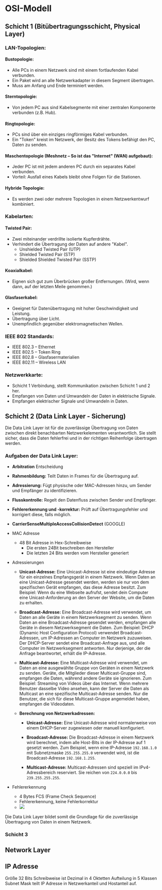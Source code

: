 # OSI-Modell

## Schicht 1 (Bitübertragungsschicht, Physical Layer)

### LAN-Topologien:

#### Bustopologie:
- Alle PCs in einem Netzwerk sind mit einem fortlaufenden Kabel verbunden.
- Ein Paket wird an alle Netzwerkadapter in diesem Segment übertragen.
- Muss am Anfang und Ende terminiert werden.

#### Sterntopologie:
- Von jedem PC aus sind Kabelsegmente mit einer zentralen Komponente verbunden (z.B. Hub).

#### Ringtopologie:
- PCs sind über ein einziges ringförmiges Kabel verbunden.
- Ein "Token" kreist im Netzwerk, der Besitz des Tokens befähigt den PC, Daten zu senden.

#### Maschentopologie (Meshnetz – So ist das "Internet" (WAN) aufgebaut):
- Jeder PC ist mit jedem anderen PC durch ein separates Kabel verbunden.
- Vorteil: Ausfall eines Kabels bleibt ohne Folgen für die Stationen.

#### Hybride Topologie:
- Es werden zwei oder mehrere Topologien in einem Netzwerkentwurf kombiniert.

### Kabelarten:

#### Twisted Pair:
- Zwei miteinander verdrillte isolierte Kupferdrähte.
- Verhindert die Übertragung der Daten auf andere "Kabel".
    - Unshielded Twisted Pair (UTP)
    - Shielded Twisted Pair (STP)
    - Shielded Shielded Twisted Pair (SSTP)

#### Koaxialkabel:
- Eignen sich gut zum Überbrücken großer Entfernungen. (Wird, wenn dann, auf der letzten Meile genommen.)

#### Glasfaserkabel:
- Geeignet für Datenübertragung mit hoher Geschwindigkeit und Leistung.
- Übertragung über Licht.
- Unempfindlich gegenüber elektromagnetischen Wellen.

### IEEE 802 Standards:
- IEEE 802.3 – Ethernet
- IEEE 802.5 – Token Ring
- IEEE 802.8 – Glasfasermaterialien
- IEEE 802.11 – Wireless LAN

### Netzwerkkarte:
- Schicht 1 Verbindung, stellt Kommunikation zwischen Schicht 1 und 2 her.
- Empfangen von Daten und Umwandeln der Daten in elektrische Signale.
- Empfangen elektrischer Signale und Umwandeln in Daten.

## Schicht 2 (Data Link Layer - Sicherung)

Die Data Link Layer ist für die zuverlässige Übertragung von Daten zwischen direkt benachbarten Netzwerkelementen verantwortlich. Sie stellt sicher, dass die Daten fehlerfrei und in der richtigen Reihenfolge übertragen werden.

### Aufgaben der Data Link Layer:
- **Arbitration** Entscheidung
- **Rahmenbildung:** Teilt Daten in Frames für die Übertragung auf.
- **Adressierung:** Fügt physische oder MAC-Adressen hinzu, um Sender und Empfänger zu identifizieren.
- **Flusskontrolle:** Regelt den Datenfluss zwischen Sender und Empfänger.
- **Fehlererkennung und -korrektur:** Prüft auf Übertragungsfehler und korrigiert diese, falls möglich.
- **CarrierSenseMultipleAccessCollisionDetect** (GOOGLE)

- MAC Adresse
  - 48 Bit Adresse in Hex-Schreibweise
    - Die ersten 24Bit beschreiben den Hersteller
    - Die letzten 24 Bits werden vom Hersteller generiert

- Adressierungen
  - **Unicast-Adresse:**
    Eine Unicast-Adresse ist eine eindeutige Adresse für ein einzelnes Empfangsgerät in einem Netzwerk. Wenn Daten an eine Unicast-Adresse gesendet werden, werden sie nur von dem spezifischen Gerät empfangen, das diese Adresse besitzt. Zum Beispiel: Wenn du eine Webseite aufrufst, sendet dein Computer eine Unicast-Anforderung an den Server der Website, um die Daten zu erhalten.

  - **Broadcast-Adresse:**
    Eine Broadcast-Adresse wird verwendet, um Daten an alle Geräte in einem Netzwerksegment zu senden. Wenn Daten an eine Broadcast-Adresse gesendet werden, empfangen alle Geräte in diesem Netzwerksegment die Daten. Zum Beispiel: DHCP (Dynamic Host Configuration Protocol) verwendet Broadcast-Adressen, um IP-Adressen an Computer im Netzwerk zuzuweisen. Der DHCP-Server sendet eine Broadcast-Anfrage aus, und alle Computer im Netzwerksegment antworten. Nur derjenige, der die Anfrage beantwortet, erhält die IP-Adresse.

  - **Multicast-Adresse:**
    Eine Multicast-Adresse wird verwendet, um Daten an eine ausgewählte Gruppe von Geräten in einem Netzwerk zu senden. Geräte, die Mitglieder dieser Multicast-Gruppe sind, empfangen die Daten, während andere Geräte sie ignorieren. Zum Beispiel: Streaming von Videos über das Internet. Wenn mehrere Benutzer dasselbe Video ansehen, kann der Server die Daten als Multicast an eine spezifische Multicast-Adresse senden. Nur die Benutzer, die sich für diese Multicast-Gruppe angemeldet haben, empfangen die Videodaten.

  - **Berechnung von Netzwerkadressen:**
    - **Unicast-Adresse:** Eine Unicast-Adresse wird normalerweise von einem DHCP-Server zugewiesen oder manuell konfiguriert.

    - **Broadcast-Adresse:** Die Broadcast-Adresse in einem Netzwerk wird berechnet, indem alle Host-Bits in der IP-Adresse auf 1 gesetzt werden. Zum Beispiel, wenn eine IP-Adresse `192.168.1.0` mit Subnetzmaske `255.255.255.0` verwendet wird, ist die Broadcast-Adresse `192.168.1.255`.

    - **Multicast-Adresse:** Multicast-Adressen sind speziell im IPv4-Adressbereich reserviert. Sie reichen von `224.0.0.0` bis `239.255.255.255`.

- Fehlererkennung
  - 4 Bytes FCS (Frame Check Sequence)
  - Fehlererkennung, keine Fehlerkorrektur
  - ![](error-detection.png)



Die Data Link Layer bildet somit die Grundlage für die zuverlässige Übertragung von Daten in einem Netzwerk.


### Schicht 3
## Network Layer


## IP Adresse

Größe 32 Bits
Schreibweise ist Dezimal in 4 Oktetten
Aufteilung in 5 Klassen
Subnet Mask teilt IP Adresse in Netzwerkanteil und Hostanteil auf.
